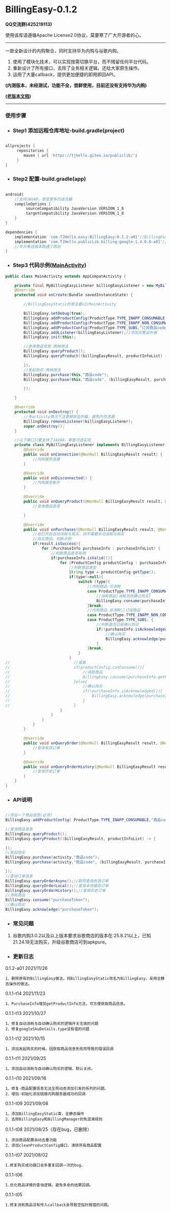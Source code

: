 # BillingEasy-0.1.2

**QQ交流群(425219113)**

使用该库请遵循Apache License2.0协议，莫要寒了广大开源者的心。

---

一款全新设计的内购聚合，同时支持华为内购与谷歌内购。

1. 使用了模块化技术，可以实现按需切换平台，而不残留任何平台代码。
2. 重新设计了所有接口，去除了业务相关逻辑，还给大家原生操作。
3. 运用了大量callback，提供更加便捷的即用即回API。

**(内测版本，未经测试，功能不全，尝鲜使用，目前还没有支持华为内购)**

**([老版本文档](https://gitee.com/TJHello/BillingEasy/blob/master/README-V1.md))**

---

### 使用步骤
- ### Step1 添加远程仓库地址-build.gradle(project)
```groovy

allprojects {
     repositories {
        maven { url 'https://tjhello.gitee.io/publiclib/'}
     }
}

```

- ### Step2 配置-build.gradle(app)

```groovy

android{
    //支持JAVA8，享受更多的语法糖
    compileOptions {
         sourceCompatibility JavaVersion.VERSION_1_8
         targetCompatibility JavaVersion.VERSION_1_8
    }
}

dependencies {
    implementation 'com.TJHello.easy:BillingEasy:0.1.2-a01'//BillingEasy
    implementation 'com.TJHello.publicLib.billing:google:1.4.0.0-a01'//Google内购
    //华为等这版本跑通了再加
}

```

- ### Step3 代码示例([MainActivity](https://gitee.com/TJHello/BillingEasy/blob/master/app/src/main/java/com/tjhello/app/easy/billing/MainActivity.java))
```java
public class MainActivity extends AppCompatActivity {

    private final MyBillingEasyListener billingEasyListener = new MyBillingEasyListener();
    @Override
    protected void onCreate(Bundle savedInstanceState) {

        //BillingEasyStatic的用法看v2/MainActivity

        BillingEasy.setDebug(true);
        BillingEasy.addProductConfig(ProductType.TYPE_INAPP_CONSUMABLE,"可消耗商品code","可消耗商品code");
        BillingEasy.addProductConfig(ProductType.TYPE_INAPP_NON_CONSUMABLE,"非消耗商品code","非消耗商品code");
        BillingEasy.addProductConfig(ProductType.TYPE_SUBS,"订阅商品code","订阅商品code");
        BillingEasy.addListener(billingEasyListener);//添加完整监听器
        BillingEasy.init(this);

        //查询商品信息-两种用法
        BillingEasy.queryProduct();
        BillingEasy.queryProduct((billingEasyResult, productInfoList) -> {

        });
        //发起购买-两种用法
        BillingEasy.purchase(this,"商品code");
        BillingEasy.purchase(this,"商品code", (billingEasyResult, purchaseInfoList) -> {

        });

    }

    @Override
    protected void onDestroy() {
        //多activity情况下注意移除监听器，避免内存泄漏
        BillingEasy.removeListener(billingEasyListener);
        super.onDestroy();
    }

    //以下接口只要支持了JAVA8，都是可选实现
    private class MyBillingEasyListener implements BillingEasyListener{
        @Override
        public void onConnection(@NonNull BillingEasyResult result) {
            //内购服务连接
        }

        @Override
        public void onDisconnected() {
            //内购服务断开
        }

        @Override
        public void onQueryProduct(@NonNull BillingEasyResult result, @NonNull List<ProductInfo> productInfoList) {
            //查询商品信息

        }

        @Override
        public void onPurchases(@NonNull BillingEasyResult result, @NonNull List<PurchaseInfo> purchaseInfoList) {
            //如已开启自动消耗与购买，则不需要手动消耗与购买
            //购买商品，判断示例
            if(result.isSuccess){
                for (PurchaseInfo purchaseInfo : purchaseInfoList) {
                    //判断商品是否有效
                    if(purchaseInfo.isValid()){
                        for (ProductConfig productConfig : purchaseInfo.getProductList()) {
                            //判断商品类型
                            String type = productConfig.getType();
                            if(type!=null){
                                switch (type){
                                    //内购商品-可消耗
                                    case ProductType.TYPE_INAPP_CONSUMABLE:{
                                        //消耗商品(消耗包括确认购买)
                                        BillingEasy.consume(purchaseInfo.getPurchaseToken());
                                    }break;
                                    //内购商品-非消耗||订阅商品
                                    case ProductType.TYPE_INAPP_NON_CONSUMABLE:
                                    case ProductType.TYPE_SUBS: {
                                        //判断是否已经确认购买
                                        if(!purchaseInfo.isAcknowledged()){
                                            //确认购买
                                            BillingEasy.acknowledge(purchaseInfo.getPurchaseToken());
                                        }
                                    }break;
                                }
                            }
//                            //或者
//                            if(productConfig.canConsume()){
//                                //消耗商品
//                                BillingEasy.consume(purchaseInfo.getPurchaseToken());
//                            }else{
//                                //确认购买
//                                if(!purchaseInfo.isAcknowledged()){
//                                    BillingEasy.acknowledge(purchaseInfo.getPurchaseToken());
//                                }
//                            }
                        }
                    }
                }
            }
        }

        @Override
        public void onQueryOrder(@NonNull BillingEasyResult result, @NonNull List<PurchaseInfo> purchaseInfoList) {
            //查询有效订单
        }

        @Override
        public void onQueryOrderHistory(@NonNull BillingEasyResult result, @NonNull List<PurchaseHistoryInfo> purchaseInfoList) {
            //查询历史订单
        }
    }
}
```

- ### API说明

```java

//添加一个商品信息(必须)
BillingEasy.addProductConfig( ProductType.TYPE_INAPP_CONSUMABLE,"商品code","商品code");

//查询商品信息
BillingEasy.queryProduct();
BillingEasy.queryProduct((billingEasyResult, productInfoList) -> {

});
//发起购买
BillingEasy.purchase(activity,"商品code");
BillingEasy.purchase(activity,"商品code", (billingEasyResult, purchaseInfoList) -> {

});
//查询订单信息
BillingEasy.queryOrderAsync();//联网查询有效订单
BillingEasy.queryOrderLocal();//查询本地缓存订单
BillingEasy.queryOrderHistory();//查询历史订单
//消耗商品
BillingEasy.consume("purchaseToken");
//确认购买
BillingEasy.acknowledge("purchaseToken");

```

- ### 常见问题

1. 谷歌内购3.0.2以及以上版本要求谷歌商店的版本在:25.8.21以上，已知21.24.18无法购买，升级谷歌商店可到apkpure。


- ### 更新日志
0.1.2-a01 2021/11/26
```
1、删除原有的BillingEasy做法，将BillingEasyStatic改名为BillingEasy，采用全静态操作的做法。

```

0.1.1-t14 2021/11/23
```
1、PurchaseInfo增加getProductInfo方法，可方便获取商品信息。
```

0.1.1-t13 2021/10/27
```
1、修复自动消耗与自动确认购买的逻辑开关无效的问题
2、修复googleSkuDetails.type没有值的问题
```

0.1.1-t12 2021/10/15
```
1、添加发起购买的时候，因获取商品信息失败而导致的错误回调

```

0.1.1-t11 2021/09/25
```
1、添加自动消耗与自动确认购买的逻辑，默认关闭。
```


0.1.1-t10 2021/09/16
```
1、修复-商品配置信息无法全局动态添加引发的系列的问题。
2、增加-初始化添加链接内购服务器成功的回调
```

0.1.1-t09 2021/09/08
```
1、添加BillingEasyStatic类，全静态操作
2、去除BillingEasy和BillingManager的免混淆规则
```

0.1.1-t08 2021/08/25（存在bug，已删除）
```
1、添加商品配置自动去重功能
2、添加cleanProductConfig接口，清除所有商品配置
```

0.1.1-t07 2021/08/02
```
1.修复购买成功接口会多重复回调一次的bug。
```


0.1.1-t06
```
1.优化商品详情的查询逻辑，避免多余的结果回调。
```

0.1.1-t05
```
1.修复消耗商品没有传入callback会导致空指针报错的问题。
```




